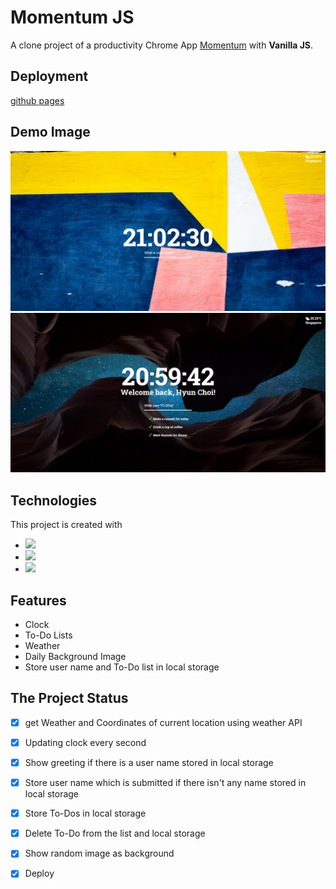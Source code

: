 # Momentum JS
A clone project of a productivity Chrome App [Momentum](https://chrome.google.com/webstore/detail/momentum/laookkfknpbbblfpciffpaejjkokdgca?hl=en) with **Vanilla JS**.

## Deployment

[github pages](https://hyunchoitan.github.io/momentumJS/)


## Demo Image

![Demo Image](./demo-momentum(1).png)
![Demo Image](./demo-momentum(2).png)

## Technologies

This project is created with 
* <img src = "https://img.shields.io/badge/-HTML5-E34F26?style=flat&logo=html5&logoColor=white"> 
* <img src = "https://img.shields.io/badge/-CSS3-1572B6?style=flat&logo=css3&logoColor=white">
* <img src="https://img.shields.io/badge/-JavaScript-eed718?style=flat&logo=javascript&logoColor=ffffff">

## Features


* Clock
* To-Do Lists
* Weather
* Daily Background Image
* Store user name and To-Do list in local storage

## The Project Status


- [x] get Weather and Coordinates of current location using weather API
- [x] Updating clock every second
- [x] Show greeting if there is a user name stored in local storage
- [x] Store user name which is submitted if there isn't any name stored in local storage
- [x] Store To-Dos in local storage
- [x] Delete To-Do from the list and local storage
- [x] Show random image as background
- [x] Deploy
 
